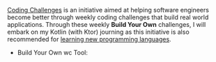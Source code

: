 [Coding Challenges](https://codingchallenges.fyi/) is an initiative aimed at helping software engineers become better through weekly coding challenges that build real world applications. 
Through these weekly **Build Your Own** challenges, I will embark on my Kotlin (with Ktor) journing as this initiative is also recommended for [learning new programming languages](https://codingchallenges.fyi/challenges/intro/).
- Build Your Own wc Tool: 
